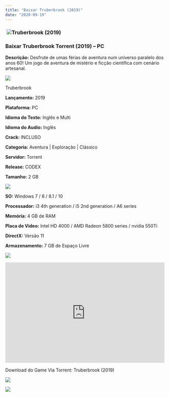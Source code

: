 ```yaml
---
title: "Baixar Truberbrook (2019)"
date: "2020-09-19"
---
```


###  ![Truberbrook (2019)](https://1.bp.blogspot.com/-rEk0iTeVFjk/X2ZNkS8ztzI/AAAAAAAAB9g/7bF6h7YVwQY-_hMPWz84RLuO77huxArOwCNcBGAsYHQ/w229-h320/poster.jpg "Truberbrook (2019)")

### Baixar Truberbrook Torrent (2019) – PC

**Descrição:** Desfrute de umas férias de aventura num universo paralelo dos anos 60! Um jogo de aventura de mistério e ficção científica com cenário artesanal.

![](https://1.bp.blogspot.com/-XIAoZor_ewQ/Xt6k8H1cWZI/AAAAAAAAAi0/oGRR_ah4Rf449lfQQZDiX_22jAu7LLnJACPcBGAYYCw/w400-h50/Bot{3609bd5131d0da293f09833def3bbd020ab4c0214c4260905f4dc32ed0bf05ac}25C3{3609bd5131d0da293f09833def3bbd020ab4c0214c4260905f4dc32ed0bf05ac}25A3o{3609bd5131d0da293f09833def3bbd020ab4c0214c4260905f4dc32ed0bf05ac}2Bde{3609bd5131d0da293f09833def3bbd020ab4c0214c4260905f4dc32ed0bf05ac}2BInforma{3609bd5131d0da293f09833def3bbd020ab4c0214c4260905f4dc32ed0bf05ac}25C3{3609bd5131d0da293f09833def3bbd020ab4c0214c4260905f4dc32ed0bf05ac}25A7{3609bd5131d0da293f09833def3bbd020ab4c0214c4260905f4dc32ed0bf05ac}25C3{3609bd5131d0da293f09833def3bbd020ab4c0214c4260905f4dc32ed0bf05ac}25B5es.jpg)

Truberbrook

**Lançamento:** 2019

**Plataforma:** PC

**Idioma do Texto:** Inglês e Multi

**Idioma do Audio:** Inglês

**Crack:** INCLUSO

**Categoria:** Aventura | Exploração | Clássico

**Servidor:** Torrent

**Release:** CODEX

**Tamanho:** 2 GB

![](https://1.bp.blogspot.com/-h4INo_OBwls/Xt6lEEMpxNI/AAAAAAAAAi4/JjyyoRDYOagV83dzmOlHFitCwsklVMs6ACPcBGAYYCw/w400-h50/Bot{3609bd5131d0da293f09833def3bbd020ab4c0214c4260905f4dc32ed0bf05ac}25C3{3609bd5131d0da293f09833def3bbd020ab4c0214c4260905f4dc32ed0bf05ac}25A3o{3609bd5131d0da293f09833def3bbd020ab4c0214c4260905f4dc32ed0bf05ac}2Bde{3609bd5131d0da293f09833def3bbd020ab4c0214c4260905f4dc32ed0bf05ac}2BRequisitos.jpg)

**SO:** Windows 7 / 8 / 8.1 / 10

**Processador:** i3 4th generation / i5 2nd generation / A6 series

**Memória:** 4 GB de RAM

**Placa de Video:** Intel HD 4000 / AMD Radeon 5800 series / nvidia 550Ti

**DirectX:** Versão 11

**Armazenamento:** 7 GB de Espaço Livre

![](https://1.bp.blogspot.com/-rcYyVsnA81c/Xt6lZMZ2XiI/AAAAAAAAAjA/1MF2KKFyKSoUtwrodSDJRdpQoMNmnHOhwCPcBGAYYCw/w400-h50/Bot{3609bd5131d0da293f09833def3bbd020ab4c0214c4260905f4dc32ed0bf05ac}25C3{3609bd5131d0da293f09833def3bbd020ab4c0214c4260905f4dc32ed0bf05ac}25A3o{3609bd5131d0da293f09833def3bbd020ab4c0214c4260905f4dc32ed0bf05ac}2Bde{3609bd5131d0da293f09833def3bbd020ab4c0214c4260905f4dc32ed0bf05ac}2BTrailer.jpg)

<iframe allow="accelerometer; autoplay; clipboard-write; encrypted-media; gyroscope; picture-in-picture" allowfullscreen frameborder="0" height="315" src="https://www.youtube.com/embed/gV0_ZN6HNzQ" width="500"></iframe>

Download do Game Via Torrent: Truberbrook (2019)

[![](https://1.bp.blogspot.com/-KEcbu5lXdM0/Xu5yX-HgHDI/AAAAAAAAAsY/bBJ6W14NqC4-Ny_0LiwqQPIkTbYzyURcACPcBGAYYCw/w200-h64/CAPA3.jpg)](https://utorrentmegagames.blogspot.com/p/recomendado.html)

[![](https://1.bp.blogspot.com/-Rkir3Cy7E90/XthUbQKV_OI/AAAAAAAAAgU/q6xV1k8mreQnsOAbeImqH6Qi8ahsN2LpACPcBGAYYCw/s0/Bot{3609bd5131d0da293f09833def3bbd020ab4c0214c4260905f4dc32ed0bf05ac}25C3{3609bd5131d0da293f09833def3bbd020ab4c0214c4260905f4dc32ed0bf05ac}25A3o{3609bd5131d0da293f09833def3bbd020ab4c0214c4260905f4dc32ed0bf05ac}2Bde{3609bd5131d0da293f09833def3bbd020ab4c0214c4260905f4dc32ed0bf05ac}2BDownload.jpg)](8ae0fd8899975004775ba2bd9ad5b973a417da1e&dn=Truberbrook-CODEX&tr=http{3609bd5131d0da293f09833def3bbd020ab4c0214c4260905f4dc32ed0bf05ac}3A{3609bd5131d0da293f09833def3bbd020ab4c0214c4260905f4dc32ed0bf05ac}2F{3609bd5131d0da293f09833def3bbd020ab4c0214c4260905f4dc32ed0bf05ac}2Ftracker.trackerfix.com{3609bd5131d0da293f09833def3bbd020ab4c0214c4260905f4dc32ed0bf05ac}3A80{3609bd5131d0da293f09833def3bbd020ab4c0214c4260905f4dc32ed0bf05ac}2Fannounce&tr=udp{3609bd5131d0da293f09833def3bbd020ab4c0214c4260905f4dc32ed0bf05ac}3A{3609bd5131d0da293f09833def3bbd020ab4c0214c4260905f4dc32ed0bf05ac}2F{3609bd5131d0da293f09833def3bbd020ab4c0214c4260905f4dc32ed0bf05ac}2F9.rarbg.me{3609bd5131d0da293f09833def3bbd020ab4c0214c4260905f4dc32ed0bf05ac}3A2740&tr=udp{3609bd5131d0da293f09833def3bbd020ab4c0214c4260905f4dc32ed0bf05ac}3A{3609bd5131d0da293f09833def3bbd020ab4c0214c4260905f4dc32ed0bf05ac}2F{3609bd5131d0da293f09833def3bbd020ab4c0214c4260905f4dc32ed0bf05ac}2F9.rarbg.to{3609bd5131d0da293f09833def3bbd020ab4c0214c4260905f4dc32ed0bf05ac}3A2750)
